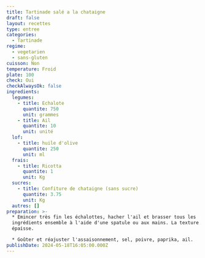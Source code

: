 ```yaml
---
title: Tartinade salé a la chataigne
draft: false
layout: recettes
type: entree
categories:
  - Tartinade
regime:
  - vegetarien
  - sans-gluten
cuisson: Non
temperature: Froid
plate: 100
check: Oui
checkAlwaysOk: false
ingredients:
  legumes:
    - title: Echalote
      quantite: 750
      unit: grammes
    - title: Ail
      quantite: 10
      unit: unité
  lof:
    - title: huile d'olive
      quantite: 250
      unit: ml
  frais:
    - title: Ricotta
      quantite: 1
      unit: Kg
  sucres:
    - title: Confiture de chataigne (sans sucre)
      quantite: 3.75
      unit: Kg
  autres: []
preparation: >-
  * Emincer très fin les échalottes, hacher l'ail et brasser tous les
  ingrédients ensemble à l'aide d'une spatule ou aux mains. La texture doit être
  épaisse.

  * Goûter et réajuster l'assaisonnement, sel, poivre, paprika, ail.
publishDate: 2024-05-18T16:05:00.000Z
---
```

